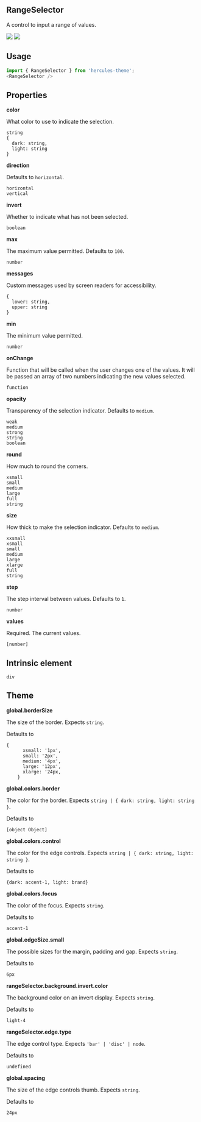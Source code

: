 ## RangeSelector
A control to input a range of values.

[![](https://cdn-images-1.medium.com/fit/c/120/120/1*TD1P0HtIH9zF0UEH28zYtw.png)](https://storybook.grommet.io/?selectedKind=RangeSelector&full=0&addons=0&stories=1&panelRight=0) [![](https://codesandbox.io/static/img/play-codesandbox.svg)](https://codesandbox.io/s/github/hercules/hercules-sandbox?initialpath=/rangeselector&module=%2Fsrc%2FRangeSelector.js)
## Usage

```javascript
import { RangeSelector } from 'hercules-theme';
<RangeSelector />
```

## Properties

**color**

What color to use to indicate the selection.

```
string
{
  dark: string,
  light: string
}
```

**direction**

 Defaults to `horizontal`.

```
horizontal
vertical
```

**invert**

Whether to indicate what has not been selected.

```
boolean
```

**max**

The maximum value permitted. Defaults to `100`.

```
number
```

**messages**

Custom messages used by screen readers for accessibility.

```
{
  lower: string,
  upper: string
}
```

**min**

The minimum value permitted.

```
number
```

**onChange**

Function that will be called when the user changes one of the
      values. It will be passed an array of two numbers indicating
      the new values selected.

```
function
```

**opacity**

Transparency of the selection indicator. Defaults to `medium`.

```
weak
medium
strong
string
boolean
```

**round**

How much to round the corners.

```
xsmall
small
medium
large
full
string
```

**size**

How thick to make the selection indicator. Defaults to `medium`.

```
xxsmall
xsmall
small
medium
large
xlarge
full
string
```

**step**

The step interval between values. Defaults to `1`.

```
number
```

**values**

Required. The current values.

```
[number]
```
  
## Intrinsic element

```
div
```
## Theme
  
**global.borderSize**

The size of the border. Expects `string`.

Defaults to

```
{
      xsmall: '1px',
      small: '2px',
      medium: '4px',
      large: '12px',
      xlarge: '24px,
    }
```

**global.colors.border**

The color for the border. Expects `string | { dark: string, light: string }`.

Defaults to

```
[object Object]
```

**global.colors.control**

The color for the edge controls. Expects `string | { dark: string, light: string }`.

Defaults to

```
{dark: accent-1, light: brand}
```

**global.colors.focus**

The color of the focus. Expects `string`.

Defaults to

```
accent-1
```

**global.edgeSize.small**

The possible sizes for the margin, padding and gap. Expects `string`.

Defaults to

```
6px
```

**rangeSelector.background.invert.color**

The background color on an invert display. Expects `string`.

Defaults to

```
light-4
```

**rangeSelector.edge.type**

The edge control type. Expects `'bar' | 'disc' | node`.

Defaults to

```
undefined
```

**global.spacing**

The size of the edge controls thumb. Expects `string`.

Defaults to

```
24px
```
